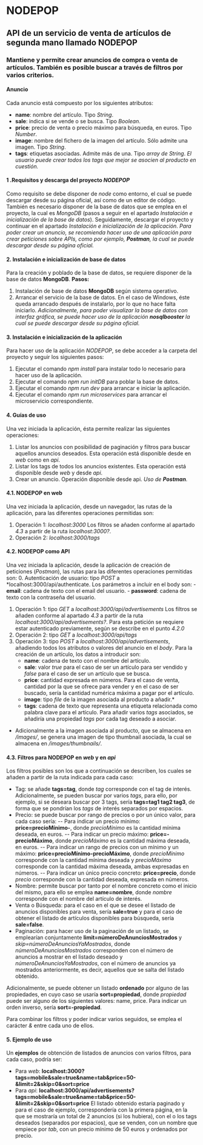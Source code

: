 # NODEPOP

## API de un servicio de venta de artículos de segunda mano llamado NODEPOP
### Mantiene y permite crear anuncios de compra o venta de artículos. También es posible buscar a través de filtros por varios criterios.

#### Anuncio
Cada anuncio está compuesto por los siguientes atributos:
- **name**: nombre del artículo. Tipo *String*.
- **sale**: indica si se vende o se busca. Tipo *Boolean*.
- **price**: precio de venta o precio máximo para búsqueda, en euros. Tipo *Number*.
- **image**: nombre del fichero de la imagen del artículo. Sólo admite una imagen. Tipo *String*.
- **tags**: etiquetas asociadas. Admite más de una. Tipo *array de String*.
*El usuario puede crear todos los tags que mejor se asocien al producto en cuestión.*  

#### 1 .Requisitos y descarga del proyecto *NODEPOP*
Como requisito se debe disponer de *node* como entorno, el cual se puede descargar desde su página oficial, así como de un editor de código.
También es necesario disponer de la base de datos que se emplea en el proyecto, la cual es *MongoDB* (pasos a seguir en el apartado *Instalación e inicialización de la base de datos*). Seguidamente, descargar el proyecto y continuar en el apartado *Instalación e inicialización de la aplicación*.
*Para poder crear un anuncio, se recomienda hacer uso de una aplicación para crear peticiones sobre APIs, como por ejemplo, **Postman**, la cual se puede descargar desde su página oficial.*

#### 2. Instalación e inicialización de base de datos
Para la creación y poblado de la base de datos, se requiere disponer de la base de datos **MongoDB**.
**Pasos:**
1. Instalación de base de datos **MongoDB** según sistema operativo.
2. Arrancar el servicio de la base de datos. En el caso de Windows, éste queda arrancado después de instalarlo, por lo que no hace falta iniciarlo.
*Adicionalmente, para poder visualizar la base de datos con interfaz gráfica, se puede hacer uso de la aplicación **nosqlbooster** la cual se puede descargar desde su página oficial.*

#### 3. Instalación e inicialización de la aplicación
Para hacer uso de la aplicación *NODEPOP*, se debe acceder a la carpeta del proyecto y seguir los siguientes pasos:
1. Ejecutar el comando *npm install* para instalar todo lo necesario para hacer uso de la aplicación. 
2. Ejecutar el comando *npm run initDB* para poblar la base de datos.
3. Ejecutar el comando *npm run dev* para arrancar e iniciar la aplicación. 
4. Ejecutar el comando *npm run microservices* para arrancar el microservicio correspondiente.

#### 4. Guías de uso
Una vez iniciada la aplicación, ésta permite realizar las siguientes operaciones:
1. Listar los anuncios con posibilidad de paginación y filtros para buscar aquellos anuncios deseados. 
    Esta operación está disponible desde en *web* como en *api*.
2. Listar los tags de todos los anuncios existentes. Esta operación está disponible desde *web* y desde *api*.
3. Crear un anuncio. Operación disponible desde api. *Uso de **Postman**.*

#### 4.1. **NODEPOP** en web
Una vez iniciada la aplicación, desde un navegador, las rutas de la aplicación, para las diferentes operaciones permitidas son:
1. Operación 1: *localhost:3000*
    Los filtros se añaden conforme al apartado *4.3* a partir de la ruta *localhost:3000?*.
2. Operación 2: *localhost:3000/tags*

#### 4.2. **NODEPOP** como API
Una vez iniciada la aplicación, desde la aplicación de creación de peticiones (*Postman*), las rutas para las diferentes operaciones permitidas son:
0. Autenticación de usuario: tipo *POST* a *localhost:3000/api/authenticate.
    Los parámetros a incluir en el body son:
    - **email**: cadena de texto con el email del usuario.
    - **password**: cadena de texto con la contraseña del usuario. 
1. Operación 1: tipo *GET* a *localhost:3000/api/advertisements*
    Los filtros se añaden conforme al apartado *4.3* a partir de la ruta *localhost:3000/api/advertisements?*.
    Para esta petición se requiere estar autenticado previamente, según se describe en el punto *4.2.0*
2. Operación 2: tipo *GET* a *localhost:3000/api/tags*
3. Operación 3: tipo *POST* a *localhost:3000/api/advertisements*, añadiendo todos los atributos o valores del anuncio en el *body*. 
    Para la creación de un artículo, los datos a introducir son: 
    - **name**: cadena de texto con el nombre del artículo.
    - **sale**: valor *true* para el caso de ser un artículo para ser vendido y *false* para el caso de ser un artículo que se busca.
    - **price**: cantidad expresada en números. Para el caso de venta, cantidad por la que se ofrece para vender y en el caso de ser buscado, sería la cantidad numérica máxima a pagar por el artículo.
    - **image**: tipo *file* de la imagen asociada al producto a añadir.*
    - **tags**: cadena de texto que representa una etiqueta relacionada como palabra clave para el artículo. Para añadir varios *tags* asociados, se añadiría una propiedad *tags* por cada tag deseado a asociar.

* Adicionalmente a la imagen asociada al producto, que se almacena en */images/*, se genera una imagen de tipo thumbnail asociada, la cual se almacena en */images/thumbnails/*.

#### 4.3. Filtros para **NODEPOP** en *web* y en *api*
Los filtros posibles son los que a continuación se describen, los cuales se añaden a partir de la ruta indicada para cada caso:
- Tag: se añade **tags=tag**, donde *tag* corresponde con el tag de interés.
    Adicionalmente, se pueden buscar por varios *tags*, para ello, por ejemplo, si se deseara buscar por 3 tags, sería **tags=tag1 tag2 tag3**, de forma que se pondrían los *tags* de interés separados por espacios.    
- Precio: se puede buscar por rango de precios o por un único valor, para cada caso sería:
    -- Para indicar un precio mínimo: **price=precioMínimo-**, donde *precioMínimo* es la cantidad mínima deseada, en euros.
    -- Para indicar un precio máximo: **price=-precioMáximo**, donde *precioMáximo* es la cantidad máxima deseada, en euros.
    -- Para indicar un rango de precios con un mínimo y un máximo: **price=precioMínimo-precioMáximo**, donde *precioMínimo* corresponde con la cantidad mínima deseada y *precioMáximo* corresponde con la cantidad máxima deseada, ambas expresadas en números.
    -- Para indicar un único precio concreto: **price=precio**, donde *precio* corresponde con la cantidad deseada, expresada en números.
- Nombre: permite buscar por tanto por el nombre concreto como el inicio del mismo, para ello se emplea **name=nombre**, donde *nombre* corresponde con el nombre del artículo de interés.
- Venta o Búsqueda: para el caso en el que se desee el listado de anuncios disponibles para venta, sería **sale=true** y para el caso de obtener el listado de artículos disponibles para búsqueda, sería **sale=false**.
- Paginación: para hacer uso de la paginación de un listado, se emplearían conjuntamente **limit=númeroDeAnunciosMostrados** y *skip=númeroDeAnunciosYaMostrados*, donde *númeroDeAnunciosMostrados* corresponden con el número de anuncios a mostrar en el listado deseado y *númeroDeAnunciosYaMostrados*, con el número de anuncios ya mostrados anteriormente, es decir, aquellos que se salta del listado obtenido.

Adicionalmente, se puede obtener un listado **ordenado** por alguno de las propiedades, en cuyo caso se usaría **sort=propiedad**, donde *propiedad* puede ser alguno de los siguientes valores: name, price. Para indicar un orden inverso, sería **sort=-propiedad**.

Para combinar los filtros y poder indicar varios seguidos, se emplea el carácter *&* entre cada uno de ellos.

#### 5. Ejemplo de uso
Un **ejemplos** de obtención de listados de anuncios con varios filtros, para cada caso, podría ser:
- Para *web*: **localhost:3000?tags=mobile&sale=true&name=tab&price=50-&limit=2&skip=0&sort=price**
- Para *api*: **localhost:3000/api/advertisements?tags=mobile&sale=true&name=tab&price=50-&limit=2&skip=0&sort=price**
El listado obtenido estaría paginado y para el caso de ejemplo, correspondería con la primera página, en la que se mostraría un total de 2 anuncios (si los hubiera), con el o los tags deseados (separados por espacios), que se venden, con un nombre que empiece por *tab*, con un precio mínimo de 50 euros y ordenados por precio.
